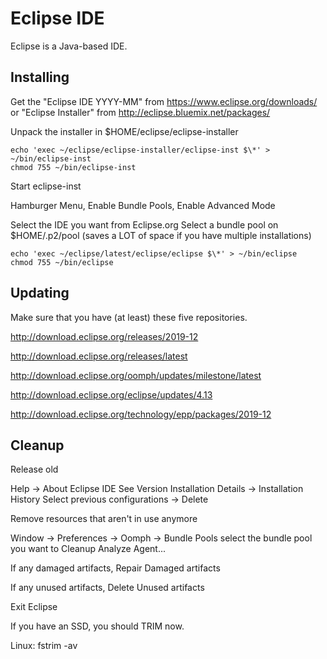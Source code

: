 # Eclipse IDE

Eclipse is a Java-based IDE.

## Installing

Get the "Eclipse IDE YYYY-MM" from https://www.eclipse.org/downloads/ or
"Eclipse Installer" from  http://eclipse.bluemix.net/packages/


Unpack the installer in $HOME/eclipse/eclipse-installer

    echo 'exec ~/eclipse/eclipse-installer/eclipse-inst $\*' > ~/bin/eclipse-inst
    chmod 755 ~/bin/eclipse-inst

Start eclipse-inst

Hamburger Menu, Enable Bundle Pools, Enable Advanced Mode

Select the IDE you want from Eclipse.org
Select a bundle pool on $HOME/.p2/pool (saves a LOT of space if you have multiple installations)


    echo 'exec ~/eclipse/latest/eclipse/eclipse $\*' > ~/bin/eclipse
    chmod 755 ~/bin/eclipse



## Updating

Make sure that you have (at least) these five repositories.

http://download.eclipse.org/releases/2019-12

http://download.eclipse.org/releases/latest

http://download.eclipse.org/oomph/updates/milestone/latest

http://download.eclipse.org/eclipse/updates/4.13

http://download.eclipse.org/technology/epp/packages/2019-12

## Cleanup

Release old

 Help -> About Eclipse IDE
   See Version
   Installation Details -> Installation History
     Select previous configurations -> Delete

Remove resources that aren't in use anymore

Window -> Preferences -> Oomph -> Bundle Pools
select the bundle pool you want to Cleanup
Analyze Agent...

If any damaged artifacts, Repair Damaged artifacts

If any unused artifacts, Delete Unused artifacts

Exit Eclipse

If you have an SSD, you should TRIM now.

Linux: fstrim -av
